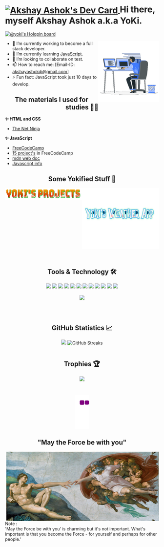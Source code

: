 
<div>

  <h1>
    <a href="https://app.daily.dev/Yoki">
       <img align="center" src="https://api.daily.dev/devcards/ec94e2a0f1614629acb979d0ebc3cd62.png?r=i6h" width="100" alt="Akshay Ashok's Dev Card"/>
    </a>
    Hi there, myself Akshay Ashok a.k.a YoKi.
    
  </h1>


[![@yoki's Holopin board](https://holopin.me/yoki)](https://holopin.io/@yoki)

  
  <img align="right" alt="Developer yoki1234" src="coding.gif" width="200"/>

 
- 🔭 I’m currently working to become a full stack developer.
- 🌱 I’m currently learning <a href="https://javascript.info/">JavaScript</a>.
- 👯 I’m looking to collaborate on test.
- 📫 How to reach me: [Email-ID: akshayashokdj@gmail.com]
-  ⚡ Fun fact: JavaScript took just 10 days to develop.



<h2 align="center">
The materials I used for studies 👨‍💻
</h2> 


  <strong>✨ HTML and CSS</strong>
        <ul> 
          <li><a href="https://www.youtube.com/c/TheNetNinja">The Net Ninja</a></li>
        </ul>
  <strong>✨ JavaScript</strong>
       &nbsp;&nbsp;&nbsp;&nbsp;
       <ul>
         <li><a href="https://www.youtube.com/watch?v=jS4aFq5-91M&t=26701s ">FreeCodeCamp</a></li>
         <li><a href="https://www.youtube.com/watch?v=3PHXvlpOkf4&ab_channel=freeCodeCamp.org">15 project's</a> in FreeCodeCamp</li>
         <li><a href="https://developer.mozilla.org/en-US/docs/Web/JavaScript">mdn web doc</a></li>
         <li><a href="https://javascript.info/">Javascript.info</a></li>
       </ul>

<h2 align="center">Some Yokified Stuff 👾</h2> 
  <div style="display:flex; align-item:center">
    <a align="center" href="https://projectofyoki.netlify.app/">
     <img align="center" width=300 height=40 src="yoki_s_project-removebg-preview.png">
    </a>
    <a align="center" href="https://fastidious-unicorn-e05fb8.netlify.app/">
     <img align="center" width=300 height=200 src="yoki-weather.png" width=500 height=200>
    </a>
  </div>
  


<br><h2 align="center"> Tools & Technology 🛠</h2>




<div align="center">
<img src="https://img.shields.io/badge/Flutter-02569B?style=flat-square&logo=flutter&logoColor=white" />
<img src="https://img.shields.io/badge/Dart-0175C2?style=flat-square&logo=dart&logoColor=white" />
<img src="https://img.shields.io/badge/C++-00599C?style=flat-square&logo=cplusplus&logoColor=white" />
<img src="https://img.shields.io/badge/C_Sharp-239120?style=flat-square&logo=csharp&logoColor=white" />
<img src="https://img.shields.io/badge/Java-007396?style=flat-square&logo=java&logoColor=white" />
<img src="https://img.shields.io/badge/JavaScript-F7DF1E?style=flat-square&logo=javascript&logoColor=white" />
<img src="https://img.shields.io/badge/Python-FFD43B?style=flat-square&logo=python&logoColor=white"/>
<img src="https://img.shields.io/badge/firebase-ffca28?style=flat-square&logo=firebase&logoColor=white" />
<img src="https://img.shields.io/badge/Git-F05032?style=flat-square&logo=git&logoColor=white" />
<img src="https://img.shields.io/badge/Adobe_Photoshop-00aeff?style=flat-square&logo=Adobe%20photoshop&logoColor=white"/>
<img src="https://img.shields.io/badge/Adobe_Illustrator-ff9900?style=flat-square&logo=Adobe-illustrator&logoColor=white" />
<img src="https://img.shields.io/badge/Adobe_XD-FF61F6?style=flat-square&logo=Adobe%20XD&logoColor=white" />
<br><br>
<img align="center"  src="https://github-readme-stats.vercel.app/api/top-langs/?username=yoki1234&theme=dark&layout=compact&langs_count=20&hide_title=true"/>
</div>
<br>
    
    
<br><h2 align="center"> GitHub Statistics 📈 </h2>

<div align="center">
    <img height="180" src="https://github-readme-stats.vercel.app/api?username=yoki1234&theme=dark&hide_title=true&include_all_commits=true"/>
    <img height="180" alt="GitHub Streaks" src="https://github-readme-streak-stats.herokuapp.com/?user=yoki1234"> 
</div><br>
<h2 align="center">Trophies 🏆</h2>
<div align="center">  
<img align="center" src="https://github-profile-trophy.vercel.app/?username=yoki1234&margin-w=15&margin-h=15" />
</div>
<br>
<h2 align="center"></h2>
<div align="center"> <img src="https://github.com/yoki1234/yoki1234/blob/output/github-contribution-grid-snake.gif" /></div>
 
 <h2 align="center">"May the Force be with you"</h2>

<img align="right" alt="Developer yoki1234" src="handShake.gif" width="500">
  

<p>Note :<br>
'May the Force be with you' is charming but it's not important. 
 What's important is that you become the Force - for yourself 
 and perhaps for other people.'</p>

  
</div>


<!--
**yoki1234/yoki1234** is a ✨ _special_ ✨ repository because its `README.md` (this file) appears on your GitHub profile.

Here are some ideas to get you started:

- 🔭 I’m currently working on ...
- 🌱 I’m currently learning ...
- 👯 I’m looking to collaborate on ...
- 🤔 I’m looking for help with ...
- 💬 Ask me about ...
- 📫 How to reach me: ...
- 😄 Pronouns: ...
- ⚡ Fun fact: ...
-->
